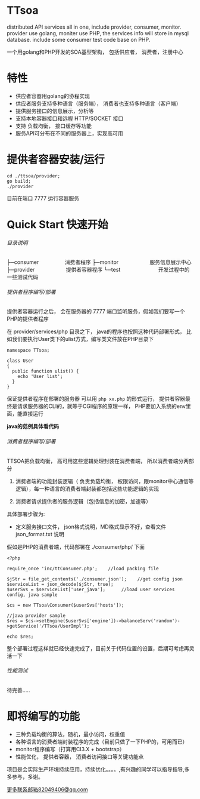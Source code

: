 
TTsoa
=======
distributed API services all in one, include provider, consumer, monitor.
provider use golang, moniter use PHP, the services info will store in mysql database.
include some consumer test code base on PHP.

一个用golang和PHP开发的SOA基型架构， 包括供应者， 消费者，注册中心


特性
======
* 供应者容器用golang的协程实现
* 供应者服务支持多种语言（服务端）， 消费者也支持多种语言（客户端）
* 提供服务接口的信息展示，分析等
* 支持本地容器接口和远程 HTTP/SOCKET 接口
* 支持 负载均衡， 接口缓存等功能
* 服务API可分布在不同的服务器上，实现高可用


提供者容器安装/运行
======
    cd ./ttsoa/provider;
	go build;
	./provider

目前在端口 7777 运行容器服务


Quick Start 快速开始
======

###### 目录说明 ####


├─consumer　　　　　消费者程序
├─monitor　　　　　　服务信息展示中心
├─provider　　　　　　提供者容器程序
└─test　　　　　　　 开发过程中的一些测试代码


###### 提供者程序编写/部署 #######

提供者容器运行之后， 会在服务器的 7777 端口监听服务，假如我们要写一个PHP的提供者程序

在 provider/services/php 目录之下， java的程序也按照这种代码部署形式， 比如我们要执行User类下的ulist方式，编写类文件放在PHP目录下

    
    namespace TTsoa;
    
    class User
    {
      public function ulist() {
        echo 'User list';
      }
    }
    
    

保证提供者程序在部署的服务器 可以用 `php xx.php` 的形式运行， 提供者容器最终是请求服务器的CLI的，就等于CGI程序的原理一样， PHP要加入系统的env里面，能直接运行

**java的范例具体看代码**



###### 消费者程序编写/部署 ######

TTSOA把负载均衡， 高可用这些逻辑处理封装在消费者端， 所以消费者端分两部分
1.  消费者端的功能封装逻辑（ 负责负载均衡， 权限访问，跟monitor中心通信等逻辑），每一种语言的消费者端封装都包括这些功能逻辑的实现

2.  消费者请求提供者的服务逻辑（包括信息的加密，加速等）

具体部署步骤为:
- 定义服务接口文件， json格式说明，MD格式显示不好，查看文件 json_format.txt 说明


假如是PHP的消费者端，代码部署在    ./consumer/php/ 下面
    
    <?php
    
    require_once 'inc/ttConsumer.php';    //load packing file
    
    $jStr = file_get_contents('./consumer.json');    //get config json
    $serviceList = json_decode($jStr, true);
    $userSvs = $serviceList['user_java'];      //load user services config, java sample
    
    $cs = new TTsoa\Consumer($userSvs['hosts']);
    
    //java provider sample
    $res = $cs->setEngine($userSvs['engine'])->balanceServ('random')->getService('/TTsoa/UserImpl');
    
    echo $res;
    
    

整个部署过程这样就已经快速完成了，目前关于代码位置的设置，后期可考虑再灵活一下


###### 性能测试 ######

待完善.....


即将编写的功能
=========

- 三种负载均衡的算法，随机，最小访问，权重值
- 各种语言的消费者端封装程序的完成（目前只做了一下PHP的，可用而已）
- monitor程序编写（打算用CI3.X + bootstrap）
- 性能优化， 提供者容器， 消费者访问接口等关键功能点


项目是会实际生产环境持续应用，持续优化。。。。,有兴趣的同学可以指导指导,多多参与，多谢。



更多联系邮箱82049406@qq.com


















